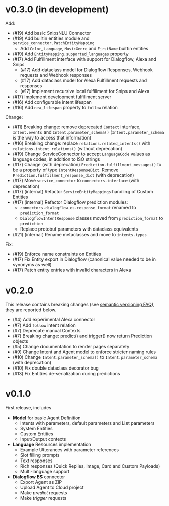 # v0.3.0 (in development)

Add:

* (#19) Add basic SnipsNLU Connector
* (#19) Add builtin entities module and `service_connector.PatchEntityMapping`
    * Add `Color`, `Language`, `MusicGenre` and `FirstName` builtin entities
* (#19) Add `EntityMapping.supported_languages` property
* (#17) Add Fulfillment interface with support for Dialogflow, Alexa and Snips
  * (#17) Add dataclass model for Dialogflow Responses, Webhook requests and
    Webhook responses
  * (#17) Add dataclass model for Alexa Fulfillment requests and responses
  * (#17) Implement recursive local fulfillment for Snips and Alexa
* (#17) Implement development fulfillment server
* (#16) Add configurable intent lifespan
* (#16) Add `new_lifespan` property to `follow` relation

Change:

* (#11) Breaking change: remove deprecated `Context` interface, `Intent.events`
  and `Intent.parameter_schema()` (`Intent.parameter_schema` is the way to
  access that information)
* (#16) Breaking change: replace `relations.related_intents()` with
  `relations.intent_relations()` (without deprecation)
* (#19) Change ServiceConnector to accept `LanguageCode` values as language
  codes, in addition to ISO strings
* (#17) Change (with deprecation) `Prediction.fulfillment_messages()` to be a
  property of type `IntentResponseDict`. Remove
  `Prediction.fulfillment_response_dict` (with deprecation)
* (#17) Move `service_connector` to `connectors.interface` (with deprecation)
* (#17) (internal) Refactor `ServiceEntityMappings` handling of Custom Entities 
* (#17) (internal) Refactor Dialogflow prediction modules:
    * `connectors.dialogflow_es.response_format` renamed to `prediction_format`
    * `DialogflowIntentResponse` classes moved from `prediction_format` to
      `prediction` 
    * Replace protobuf parameters with dataclass equivalents
* (#21) (internal) Rename metaclasses and move to `intents.types`

Fix:

* (#19) Enforce name constraints on Entities
* (#17) Fix Entity export in Dialogflow (canonical value needed to be in
  synonyms as well)
* (#17) Patch entity entries with invalid characters in Alexa

# v0.2.0

This release contains breaking changes (see [semantic versioning FAQ](https://semver.org/#doesnt-this-discourage-rapid-development-and-fast-iteration)), they are reported below.

* (#4) Add experimental Alexa connector
* (#7) Add `follow` intent relation
* (#7) Deprecate manual Contexts
* (#7) Breaking change: predict() and trigger() now return Prediction objects
* (#5) Change documentation to render pages separately
* (#9) Change Intent and Agent model to enforce stricter naming rules
* (#10) Change `Intent.parameter_schema()` to `Intent.parameter_schema` (with deprecation)
* (#10) Fix double dataclass decorator bug
* (#13) Fix Entities de-serialization during predictions

# v0.1.0

First release, includes

* **Model** for basic Agent Definition
    * Intents with parameters, default parameters and List parameters
    * System Entities
    * Custom Entities
    * Input/Output contexts
* **Language** Resources implementation
    * Example Utterances with parameter references
    * Slot filling prompts
    * Text responses
    * Rich responses (Quick Replies, Image, Card and Custom Payloads)
    * Multi-language support 
* **Dialogflow ES** connector
    * Export Agent as ZIP
    * Upload Agent to Cloud project
    * Make *predict* requests
    * Make *trigger* requests
    